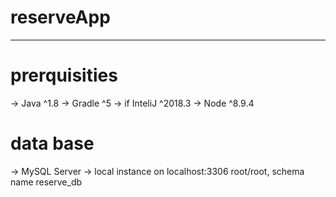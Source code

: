 # reserveApp
--------------------

# prerquisities
-> Java ^1.8
-> Gradle ^5
-> if InteliJ ^2018.3
-> Node ^8.9.4

# data base
-> MySQL Server
-> local instance on localhost:3306 root/root, schema name reserve_db
